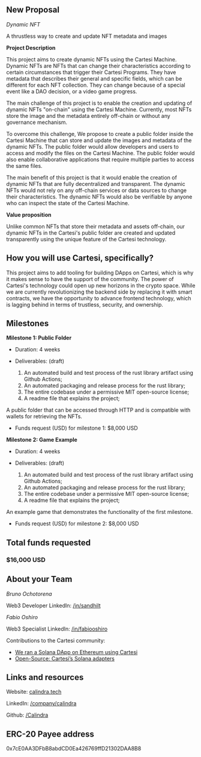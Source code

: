 ## New Proposal

*Dynamic NFT*

A thrustless way to create and update NFT metadata and images

**Project Description**
<!-- [Write the description long-form here, or else paste a [google drive link](https://url/) to a slide deck]
-->
This project aims to create dynamic NFTs using the Cartesi Machine. Dynamic NFTs are NFTs that can change their characteristics according to certain circumstances that trigger their Cartesi Programs. They have metadata that describes their general and specific fields, which can be different for each NFT collection. They can change because of a special event like a DAO decision, or a video game progress.

The main challenge of this project is to enable the creation and updating of dynamic NFTs "on-chain" using the Cartesi Machine. Currently, most NFTs store the image and the metadata entirely off-chain or without any governance mechanism.

To overcome this challenge, We propose to create a public folder inside the Cartesi Machine that can store and update the images and metadata of the dynamic NFTs. The public folder would allow developers and users to access and modify the files on the Cartesi Machine. The public folder would also enable collaborative applications that require multiple parties to access the same files.

The main benefit of this project is that it would enable the creation of dynamic NFTs that are fully decentralized and transparent. The dynamic NFTs would not rely on any off-chain services or data sources to change their characteristics. The dynamic NFTs would also be verifiable by anyone who can inspect the state of the Cartesi Machine.

**Value proposition**
<!-- [Why would someone use this product/service? Or how does it add value to the Cartesi ecosystem or tech stack?]-->
Unlike common NFTs that store their metadata and assets off-chain, our dynamic NFTs in the Cartesi's public folder are created and updated transparently using the unique feature of the Cartesi technology.

## How you will use Cartesi, specifically?

<!--[Details about how you're using Cartesi specifically, and why it makes sense. This is the most important part of the proposal. If you are not precise, or your intention is not feasible, the proposal will be rejected.]-->

This project aims to add tooling for building DApps on Cartesi, which is why it makes sense to have the support of the community. The power of Cartesi's technology could open up new horizons in the crypto space. While we are currently revolutionizing the backend side by replacing it with smart contracts, we have the opportunity to advance frontend technology, which is lagging behind in terms of trustless, security, and ownership.

## Milestones

**Milestone 1: Public Folder**

* Duration: 4 weeks

* Deliverables: (draft)
  1. An automated build and test process of the rust library artifact using Github Actions;
  2. An automated packaging and release process for the rust library;
  3. The entire codebase under a permissive MIT open-source license;
  4. A readme file that explains the project;

A public folder that can be accessed through HTTP and is compatible with wallets for retrieving the NFTs.
<!-- 
[what will be produced, accomplished, or demonstrated by the end of this period?]
-->

* Funds request (USD) for milestone 1: $8,000 USD

**Milestone 2: Game Example**

* Duration: 4 weeks

* Deliverables: (draft)
  1. An automated build and test process of the rust library artifact using Github Actions;
  2. An automated packaging and release process for the rust library;
  3. The entire codebase under a permissive MIT open-source license;
  4. A readme file that explains the project;

An example game that demonstrates the functionality of the first milestone.
<!-- 
[what will be produced, accomplished, or demonstrated by the end of this period?]
-->

* Funds request (USD) for milestone 2: $8,000 USD

## Total funds requested

### $16,000 USD

<!--
Use of funds (specific breakdown):

* [List item: price in usd]
* [List item: price in usd]
* [List item: price in usd]
* [List item: price in usd]
* [List item: price in usd]
* [List item: price in usd]
-->
## About your Team

<!-- ordem alfabetica -->
<!--*[person 1]*-->
*Bruno Ochotorena*

Web3 Developer
LinkedIn: [/in/sandhilt](https://www.linkedin.com/in/sandhilt)

*Fabio Oshiro*

Web3 Specialist
LinkedIn: [/in/fabiooshiro](https://www.linkedin.com/in/fabiooshiro)

Contributions to the Cartesi community:

* [We ran a Solana DApp on Ethereum using Cartesi](https://blog.calindra.com.br/we-ran-a-solana-dapp-on-ethereum-using-cartesi-35da59ed1e47)
* [Open-Source: Cartesi’s Solana adapters](https://blog.calindra.com.br/solana-cartesi-under-the-hood-c4fbef266c89)

## Links and resources

Website: [calindra.tech](https://calindra.tech/) 

LinkedIn: [/company/calindra](https://www.linkedin.com/company/calindra)

Github: [/Calindra](https://github.com/Calindra) 

## ERC-20 Payee address

<!-- [your proposal will be rejected if you do not list a payee address. This address is where payments for the milestones will be made. The address must be a mainnet Ethereum ERC-20 address that can accept USDC. -->
0x7cE0AA3DFbB8abdCD0Ea426769ffD21302DAA8B8
